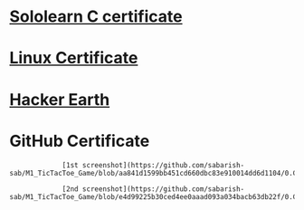 

# [Sololearn C certificate](https://github.com/sabarish-sab/M1_TicTacToe_Game/blob/aa841d1599bb451cd660dbc83e910014dd6d1104/0.Certificates/SoloLearnC.pdf)

# [Linux Certificate](https://github.com/sabarish-sab/M1_TicTacToe_Game/blob/aa841d1599bb451cd660dbc83e910014dd6d1104/0.Certificates/SabarishKrishnamurthy-NDG%20Linux%20Unhatc-certificate.pdf)
   
# [Hacker Earth ](https://github.com/sabarish-sab/M1_TicTacToe_Game/blob/aa841d1599bb451cd660dbc83e910014dd6d1104/0.Certificates/HackerEarth.png)
   
# GitHub Certificate
                 [1st screenshot](https://github.com/sabarish-sab/M1_TicTacToe_Game/blob/aa841d1599bb451cd660dbc83e910014dd6d1104/0.Certificates/GitHub.png)
  
                 [2nd screenshot](https://github.com/sabarish-sab/M1_TicTacToe_Game/blob/e4d99225b30ced4ee0aaad093a034bacb63db22f/0.Certificates/Github2.png)
   


   
